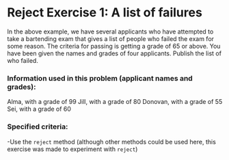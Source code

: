 Reject Exercise 1: A list of failures
==

In the above example, we have several applicants who have attempted to take a bartending exam that gives a
list of people who failed the exam for some reason. The criteria for passing is getting a grade of 65 or above. 
You have been given the names and grades of four applicants. Publish the list of who failed.

### Information used in this problem (applicant names and grades):

Alma, with a grade of 99
Jill, with a grade of 80
Donovan, with a grade of 55
Sei, with a grade of 60

### Specified criteria:

-Use the `reject` method (although other methods could be used here, this exercise was made to experiment with `reject`)
